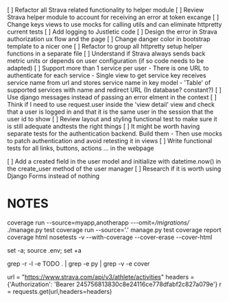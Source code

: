[ ] Refactor all Strava related functionality to helper module
    [ ] Review Strava helper module to account for receiving an error at token excange
[ ] Change keys views to use mocks for calling utils and can eliminate httpretty current tests
[ ] Add logging to Justletic code
[ ] Design the error in Strava authorization ux flow and the page
[ ] Change danger color in bootstrap template to a nicer one
[ ] Refactor to group all httpretty setup helper functions in a separate file
[ ] Understand if Strava always sends back metric units or depends on user configuration (if so code needs to be adapted)
[ ] Support more than 1 service per user
    - There is one URL to authenticate for each service
    - Single view to get service key receives service name from url and stores service name in key model
    - 'Table' of supported services with name and redirect URL (In database? constant?)
[ ] Use django messages instead of passing an error elment in the context
[ ] Think if I need to use request.user inside the 'view detail' view and check that a user is logged in and that it is the same user in the session that the user id to show
[ ] Review layout and styling functional test to make sure it is still adequate andtests the right things 
[ ] It might be worth having separate tests for the authentication backend. Build them - Then use mocks to patch authentication and avoid retesting it in views
[ ] Write functional tests for all links, buttons, actions ... in the webpage

[ ] Add a created field in the user model and initialize with datetime.now() in the create_user method of the user manager
[ ] Research if it is worth using Django Forms instead of nothing

NOTES
=====

coverage run --source=myapp,anotherapp ---omit=*/migrations/* ./manage.py test
coverage run --source='.' manage.py test
coverage report
coverage html
nosetests -v --with-coverage --cover-erase --cover-html

set -a; source .env; set +a

grep -r -l -e TODO  . | grep -e py | grep -v -e cover

url = "https://www.strava.com/api/v3/athlete/activities"
headers = {'Authorization': 'Bearer 245756813830c8e24116ce778dfabf2c827a079e'}
r = requests.get(url,headers=headers)
